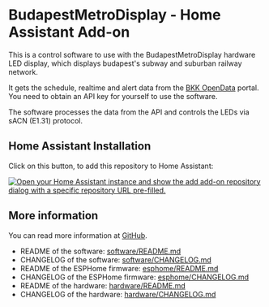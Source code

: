 # BudapestMetroDisplay - Home Assistant Add-on

This is a control software to use with the BudapestMetroDisplay
hardware LED display, which displays budapest's subway and
suburban railway network.

It gets the schedule, realtime and alert data from the
[BKK OpenData](https://opendata.bkk.hu/home) portal.
You need to obtain an API key for yourself to use the software.

The software processes the data from the API and controls the LEDs
via sACN (E1.31) protocol.

## Home Assistant Installation

Click on this button, to add this repository to Home Assistant:

[![Open your Home Assistant instance and show the add add-on repository dialog with a specific repository URL pre-filled.](https://my.home-assistant.io/badges/supervisor_add_addon_repository.svg)](https://my.home-assistant.io/redirect/supervisor_add_addon_repository/?repository_url=https%3A%2F%2Fgithub.com%2Fdenes44%2FBudapestMetroDisplay)

## More information

You can read more information at [GitHub](https://github.com/denes44/BudapestMetroDisplay).

- README of the software: [software/README.md](https://github.com/denes44/BudapestMetroDisplay/blob/main/software/README.md)
- CHANGELOG of the software: [software/CHANGELOG.md](https://github.com/denes44/BudapestMetroDisplay/blob/main/software/CHANGELOG.md)
- README of the ESPHome firmware: [esphome/README.md](https://github.com/denes44/BudapestMetroDisplay/blob/main/esphome/README.md)
- CHANGELOG of the ESPHome firmware: [esphome/CHANGELOG.md](https://github.com/denes44/BudapestMetroDisplay/blob/main/esphome/CHANGELOG.md)
- README of the hardware: [hardware/README.md](https://github.com/denes44/BudapestMetroDisplay/blob/main/hardware/README.md)
- CHANGELOG of the hardware: [hardware/CHANGELOG.md](https://github.com/denes44/BudapestMetroDisplay/blob/main/hardware/CHANGELOG.md)
